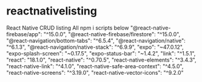 # reactnativelisting
React Native CRUD listing 
  All npm i scripts below
    "@react-native-firebase/app": "^15.0.0",
    "@react-native-firebase/firestore": "^15.0.0",
    "@react-navigation/bottom-tabs": "^6.5.4",
    "@react-navigation/native": "^6.1.3",
    "@react-navigation/native-stack": "^6.9.9",
    "expo": "~47.0.12",
    "expo-splash-screen": "~0.17.5",
    "expo-status-bar": "~1.4.2",
    "link": "^1.5.1",
    "react": "18.1.0",
    "react-native": "^0.70.5",
    "react-native-elements": "^3.4.3",
    "react-native-link": "^4.1.0",
    "react-native-safe-area-context": "^4.5.0",
    "react-native-screens": "^3.19.0",
    "react-native-vector-icons": "^9.2.0"
